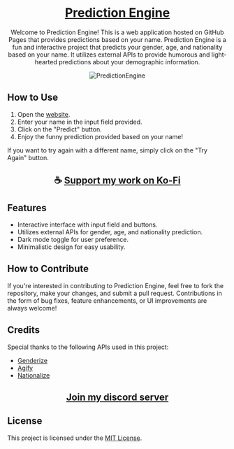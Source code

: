 <div align="center">

# [Prediction Engine](https://thatsinewave.github.io/PredictionEngine)

Welcome to Prediction Engine! This is a web application hosted on GitHub Pages that provides predictions based on your name.
Prediction Engine is a fun and interactive project that predicts your gender, age, and nationality based on your name. 
It utilizes external APIs to provide humorous and light-hearted predictions about your demographic information.

![PredictionEngine](https://github.com/ThatSINEWAVE/PredictionEngine/assets/133239148/d69b3606-4163-4630-b6d2-782fb18f4ebe)

</div>

## How to Use

1. Open the [website](https://thatsinewave.github.io/PredictionEngine).
2. Enter your name in the input field provided.
3. Click on the "Predict" button.
4. Enjoy the funny prediction provided based on your name!

If you want to try again with a different name, simply click on the "Try Again" button.

<div align="center">

## ☕ [Support my work on Ko-Fi](https://ko-fi.com/thatsinewave)

</div>

## Features

- Interactive interface with input field and buttons.
- Utilizes external APIs for gender, age, and nationality prediction.
- Dark mode toggle for user preference.
- Minimalistic design for easy usability.

## How to Contribute

If you're interested in contributing to Prediction Engine, feel free to fork the repository, make your changes, and submit a pull request. Contributions in the form of bug fixes, feature enhancements, or UI improvements are always welcome!

## Credits

Special thanks to the following APIs used in this project:
- [Genderize](https://genderize.io/)
- [Agify](https://agify.io/)
- [Nationalize](https://nationalize.io/)

<div align="center">

## [Join my discord server](https://discord.gg/2nHHHBWNDw)

</div>

## License

This project is licensed under the [MIT License](LICENSE).
